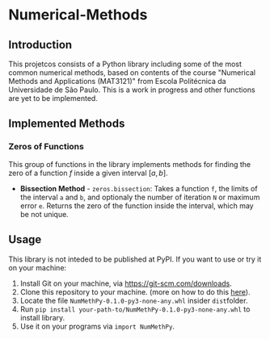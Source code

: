 # Numerical-Methods
## Introduction

This projetcos consists of a Python library including some of the most common numerical methods, based on contents of the course "Numerical Methods and Applications (MAT3121)" from Escola Politécnica da Universidade de São Paulo. This is a work in progress and other functions are yet to be implemented.

## Implemented Methods

### Zeros of Functions
This group of functions in the library implements methods for finding the zero of a function $f$ inside a given interval $[a,b]$.
-  **Bissection Method** - `zeros.bissection`: Takes a function `f`, the limits of the interval `a` and `b`, and optionaly the number of iteration `N` or maximum error `e`. Returns the zero of the function inside the interval, which may be not unique.

## Usage
This library is not inteded to be published at PyPI.
If you want to use or try it on your machine:
1. Install Git on your machine, via https://git-scm.com/downloads.
2. Clone this repository to your machine. (more on how to do this [here](https://docs.github.com/en/repositories/creating-and-managing-repositories/cloning-a-repository)).
3. Locate the file `NumMethPy-0.1.0-py3-none-any.whl` insider `dist`folder.
4. Run `pip install your-path-to/NumMethPy-0.1.0-py3-none-any.whl` to install library.
5. Use it on your programs via `import NumMethPy`.

